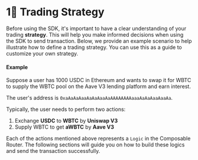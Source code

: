 # 1⃣ Trading Strategy

Before using the SDK, it's important to have a clear understanding of your trading **strategy**. This will help you make informed decisions when using the SDK to send transaction. Below, we provide an example scenario to help illustrate how to define a trading strategy. You can use this as a guide to customize your own strategy.

#### **Example**

Suppose a user has 1000 USDC in Ethereum and wants to swap it for WBTC to supply the WBTC pool on the Aave V3 lending platform and earn interest.

The user's address is `0xaAaAaAaaAaAaAaaAaAAAAAAAAaaaAaAaAaaAaaAa`.

Typically, the user needs to perform two actions:&#x20;

1. Exchange **USDC** to **WBTC** by **Uniswap V3**&#x20;
2. Supply WBTC to get **aWBTC** by **Aave V3**

Each of the actions mentioned above represents a `Logic` in the Composable Router. The following sections will guide you on how to build these logics and send the transaction successfully.
